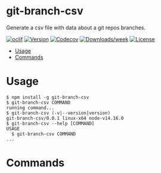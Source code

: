 git-branch-csv
==============

Generate a csv file with data about a git repos branches.

[![oclif](https://img.shields.io/badge/cli-oclif-brightgreen.svg)](https://oclif.io)
[![Version](https://img.shields.io/npm/v/git-branch-csv.svg)](https://npmjs.org/package/git-branch-csv)
[![Codecov](https://codecov.io/gh/davidmwhynot/git-branch-csv/branch/master/graph/badge.svg)](https://codecov.io/gh/davidmwhynot/git-branch-csv)
[![Downloads/week](https://img.shields.io/npm/dw/git-branch-csv.svg)](https://npmjs.org/package/git-branch-csv)
[![License](https://img.shields.io/npm/l/git-branch-csv.svg)](https://github.com/davidmwhynot/git-branch-csv/blob/master/package.json)

<!-- toc -->
* [Usage](#usage)
* [Commands](#commands)
<!-- tocstop -->
# Usage
<!-- usage -->
```sh-session
$ npm install -g git-branch-csv
$ git-branch-csv COMMAND
running command...
$ git-branch-csv (-v|--version|version)
git-branch-csv/0.0.1 linux-x64 node-v14.16.0
$ git-branch-csv --help [COMMAND]
USAGE
  $ git-branch-csv COMMAND
...
```
<!-- usagestop -->
# Commands
<!-- commands -->

<!-- commandsstop -->
